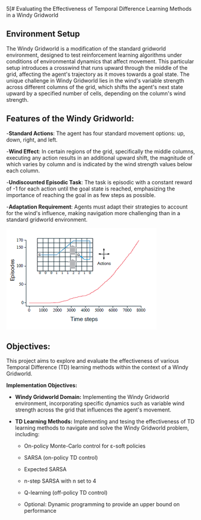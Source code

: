 5[# Evaluating the Effectiveness of Temporal Difference Learning Methods in a Windy Gridworld

## Environment Setup

The Windy Gridworld is a modification of the standard gridworld environment, designed to test reinforcement learning algorithms under conditions of environmental dynamics that affect movement. This particular setup introduces a crosswind that runs upward through the middle of the grid, affecting the agent's trajectory as it moves towards a goal state. The unique challenge in Windy Gridworld lies in the wind's variable strength across different columns of the grid, which shifts the agent's next state upward by a specified number of cells, depending on the column's wind strength.


## Features of the Windy Gridworld:

-**Standard Actions**: The agent has four standard movement options: up, down, right, and left.

-**Wind Effect**: In certain regions of the grid, specifically the middle columns, executing any action results in an additional upward shift, the magnitude of which varies by column and is indicated by the wind strength values below each column.

-**Undiscounted Episodic Task**: The task is episodic with a constant reward of -1 for each action until the goal state is reached, emphasizing the importance of reaching the goal in as few steps as possible.

-**Adaptation Requirement**: Agents must adapt their strategies to account for the wind's influence, making navigation more challenging than in a standard gridworld environment.

![Screenshot](Screenshot%202024-02-03%20121357.png)


## Objectives:

This project aims to explore and evaluate the effectiveness of various Temporal Difference (TD) learning methods within the context of a Windy Gridworld.

**Implementation Objectives:**

- **Windy Gridworld Domain:** Implementing the Windy Gridworld environment, incorporating specific dynamics such as variable wind strength across the grid that influences the agent's movement.

- **TD Learning Methods:** Implementing and tesing the effectiveness of TD learning methods to navigate and solve the Windy Gridworld problem, including:
  
  - On-policy Monte-Carlo control for ε-soft policies

  - SARSA (on-policy TD control)
    
  - Expected SARSA
    
  - n-step SARSA with n set to 4
  
  - Q-learning (off-policy TD control)
    
  - Optional: Dynamic programming to provide an upper bound on performance
